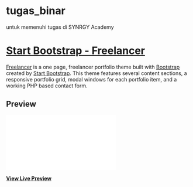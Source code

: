 # tugas_binar
untuk memenuhi tugas di SYNRGY Academy


# [Start Bootstrap - Freelancer](https://startbootstrap.com/theme/freelancer/)

[Freelancer](https://startbootstrap.com/theme/freelancer/) is a one page, freelancer portfolio theme built with [Bootstrap](https://getbootstrap.com/) created by [Start Bootstrap](https://startbootstrap.com/). This theme features several content sections, a responsive portfolio grid, modal windows for each portfolio item, and a working PHP based contact form.

## Preview

[![Freelancer Preview](file:///home/andi/Downloads/bootstrap-andi/freelancer/index.html)](https://startbootstrap.github.io/startbootstrap-freelancer/)

**[View Live Preview](hfile:///home/andi/Downloads/bootstrap-andi/freelancer/index.html/)**
